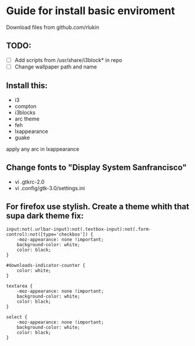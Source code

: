 # Guide for install basic enviroment
Download files from github.com/rlukin
## TODO:
 - [ ] Add scripts from /usr/share/i3block* in repo
 - [ ] Change wallpaper path and name

## Install this:
 - i3
 - compton
 - i3blocks
 - arc theme
 - feh
 - lxappearance
 - guake

apply any arc in lxappearance

## Change fonts to "Display System Sanfrancisco"
 - vi .gtkrc-2.0
 - vi .config/gtk-3.0/settings.ini 

## For firefox use stylish. Create a theme whith that supa dark theme fix:
```
input:not(.urlbar-input):not(.textbox-input):not(.form-control):not([type='checkbox']) {
    -moz-appearance: none !important;
    background-color: white;
    color: black;
}

#downloads-indicator-counter {
    color: white;
}

textarea {
    -moz-appearance: none !important;
    background-color: white;
    color: black;
}

select {
    -moz-appearance: none !important;
    background-color: white;
    color: black;
}
```
